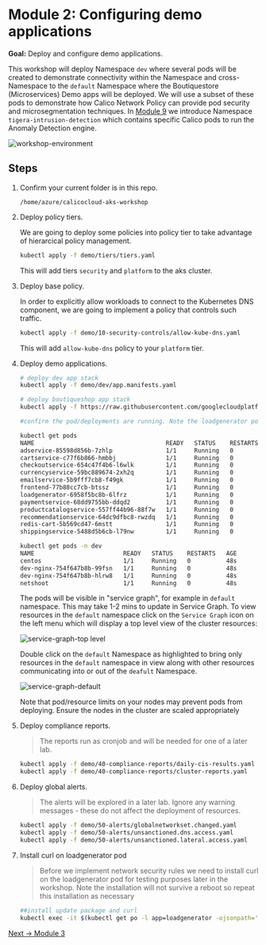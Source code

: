 # Module 2: Configuring demo applications

**Goal:** Deploy and configure demo applications.

This workshop will deploy Namespace `dev` where several pods will be created to demonstrate connectivity within the Namespace and cross-Namespace to the `default` Namespace where the Boutiquestore (Microservices) Demo apps will be deployed. We will use a subset of these pods to demonstrate how Calico Network Policy can provide pod security and microsegmentation techniques.
In [Module 9](../modules/anomaly-detection.md) we introduce Namespace `tigera-intrusion-detection` which contains specific Calico pods to run the Anomaly Detection engine.
<br>

![workshop-environment](../img/workshop-environment.png)

## Steps

1. Confirm your current folder is in this repo.

   ```text
   /home/azure/calicocloud-aks-workshop
   ```

2. Deploy policy tiers.

    We are going to deploy some policies into policy tier to take advantage of hierarcical policy management.

    ```bash
    kubectl apply -f demo/tiers/tiers.yaml
    ```

    This will add tiers `security` and `platform` to the aks cluster.

3. Deploy base policy.

    In order to explicitly allow workloads to connect to the Kubernetes DNS component, we are going to implement a policy that controls such traffic.

    ```bash
    kubectl apply -f demo/10-security-controls/allow-kube-dns.yaml
    ```

    This will add `allow-kube-dns` policy to your `platform` tier.

4. Deploy demo applications.

    ```bash
    # deploy dev app stack
    kubectl apply -f demo/dev/app.manifests.yaml

    # deploy boutiqueshop app stack
    kubectl apply -f https://raw.githubusercontent.com/googlecloudplatform/microservices-demo/v0.3.8/release/kubernetes-manifests.yaml
    ```

    ```bash
    #confirm the pod/deployments are running. Note the loadgenerator pod waits for the frontend pod to respond to http calls before coming up and can take a few minutes. Eventually, the status of the pods in the default namespace will look as follows: 
    
    kubectl get pods
    NAME                                     READY   STATUS    RESTARTS   AGE
    adservice-85598d856b-7zhlp               1/1     Running   0          113s
    cartservice-c77f6b866-hmbbj              1/1     Running   0          114s
    checkoutservice-654c47f4b6-l6wlk         1/1     Running   0          115s
    currencyservice-59bc889674-2xh2q         1/1     Running   0          114s
    emailservice-5b9fff7cb8-f49gk            1/1     Running   0          115s
    frontend-77b88cc7cb-btssz                1/1     Running   0          115s
    loadgenerator-6958f5bc8b-6lfrz           1/1     Running   0          114s
    paymentservice-68dd9755bb-ddqd2          1/1     Running   0          114s
    productcatalogservice-557ff44b96-88f7w   1/1     Running   0          114s
    recommendationservice-64dc9dfbc8-rwzdq   1/1     Running   0          115s
    redis-cart-5b569cd47-6mstt               1/1     Running   0          114s
    shippingservice-5488d5b6cb-l79nw         1/1     Running   0          114s

    kubectl get pods -n dev
    NAME                         READY   STATUS    RESTARTS   AGE
    centos                       1/1     Running   0          48s
    dev-nginx-754f647b8b-99fsn   1/1     Running   0          48s
    dev-nginx-754f647b8b-hlrw8   1/1     Running   0          48s
    netshoot                     1/1     Running   0          48s
    ```

    The pods will be visible in "service graph", for example in `default` namespace. This may take 1-2 mins to update in Service Graph. To view resources in the `default` namespace click on the `Service Graph` icon on the left menu which will display a top level view of the cluster resources:
    <br>

    ![service-graph-top level](../img/service-graph-top-level.png)

    Double click on the `default` Namespace as highlighted to bring only resources in the `default` namespace in view along with other resources communicating into or out of the `deafult` Namespace.
    <br>

    ![service-graph-default](../img/service-graph-default.png)

    Note that pod/resource limits on your nodes may prevent pods from deploying. Ensure the nodes in the cluster are scaled appropriately

5. Deploy compliance reports.

    >The reports run as cronjob and will be needed for one of a later lab.

    ```bash
    kubectl apply -f demo/40-compliance-reports/daily-cis-results.yaml
    kubectl apply -f demo/40-compliance-reports/cluster-reports.yaml
    ```

6. Deploy global alerts.

    >The alerts will be explored in a later lab. Ignore any warning messages - these do not affect the deployment of resources.

    ```bash
    kubectl apply -f demo/50-alerts/globalnetworkset.changed.yaml
    kubectl apply -f demo/50-alerts/unsanctioned.dns.access.yaml
    kubectl apply -f demo/50-alerts/unsanctioned.lateral.access.yaml
    ```

7. Install curl on loadgenerator pod

    > Before we implement network security rules we need to install curl on the loadgenerator pod for testing purposes later in the workshop. Note the installation will not survive a reboot so repeat this installation as necessary

    ```bash
    ##install update package and curl
    kubectl exec -it $(kubectl get po -l app=loadgenerator -ojsonpath='{.items[0].metadata.name}') -c main -- sh -c 'apt-get update && apt install curl iputils-ping -y'
    ```

[Next -> Module 3](../modules/pod-access-controls.md)
